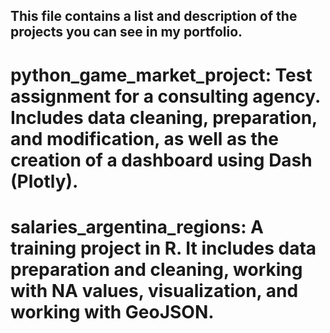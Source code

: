## This file contains a list and description of the projects you can see in my portfolio.


# python_game_market_project: Test assignment for a consulting agency. Includes data cleaning, preparation, and modification, as well as the creation of a dashboard using Dash (Plotly).

# salaries_argentina_regions: A training project in R. It includes data preparation and cleaning, working with NA values, visualization, and working with GeoJSON.